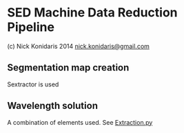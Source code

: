 
# SED Machine Data Reduction Pipeline

(c) Nick Konidaris 2014
 nick.konidaris@gmail.com


## Segmentation map creation

Sextractor is used

## Wavelength solution

A combination of elements used. See [Extraction.py](Extraction.py)
